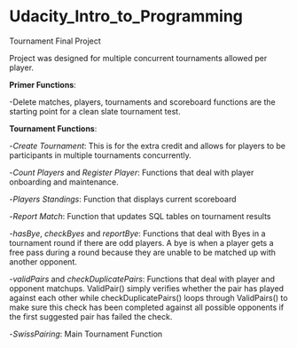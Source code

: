 # Udacity_Intro_to_Programming
Tournament Final Project

Project was designed for multiple concurrent tournaments allowed per player.

<b>Primer Functions</b>: 

-Delete matches, players, tournaments and scoreboard functions are the starting point for a clean slate tournament test.


<b>Tournament Functions</b>:

-<i>Create Tournament</i>: This is for the extra credit and allows for players to be participants in multiple tournaments concurrently.

-<i>Count Players</i> and <i>Register Player</i>: Functions that deal with player onboarding and maintenance.

-<i>Players Standings</i>: Function that displays current scoreboard

-<i>Report Match</i>: Function that updates SQL tables on tournament results

-<i>hasBye</i>, <i>checkByes</i> and <i>reportBye</i>: Functions that deal with Byes in a tournament round if there are odd players.  A bye is when a player gets a free pass during a round because they are unable to be matched up with another opponent.

-<i>validPairs</i> and <i>checkDuplicatePairs</i>: Functions that deal with player and opponent matchups.  ValidPair() simply verifies whether the pair has played against each other while checkDuplicatePairs() loops through ValidPairs() to make sure this check has been completed against all possible opponents if the first suggested pair has failed the check.

-<i>SwissPairing</i>: Main Tournament Function
